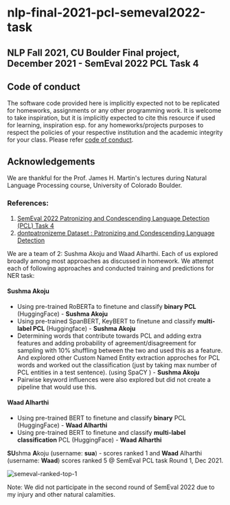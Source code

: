 # nlp-final-2021-pcl-semeval2022-task

## NLP Fall 2021, CU Boulder Final project, December 2021 - SemEval 2022 PCL Task 4 

## Code of conduct
The software code provided here is implicitly expected not to be replicated for homeworks, assignments or any other programming work. It is welcome to take inspiration, but it is implicitly expected to cite this resource if used for learning, inspiration esp. for any homeworks/projects purposes to respect the policies of your respective institution and the academic integrity for your class. Please refer <a href="https://github.com/sushmaakoju/nlp-final-2021-pcl-semeval2022-task/blob/main/CODE_OF_CONDUCT.md"> code of conduct</a>.

## Acknowledgements
We are thankful for the Prof. James H. Martin's lectures during Natural Language Processing course, University of Colorado Boulder.

### References: 

1. <a href="https://sites.google.com/view/pcl-detection-semeval2022/">SemEval 2022 Patronizing and Condescending Language Detection (PCL) Task 4</a>
2. <a href="https://github.com/Perez-AlmendrosC/dontpatronizeme">dontpatronizeme Dataset : Patronizing and Condescending Language Detection</a>

We are a team of 2: Sushma Akoju and Waad Alharthi. Each of us explored broadly among most approaches as discussed in homework. We attempt each of following approaches and conducted training and predictions for NER task: 

#### Sushma Akoju

 - Using pre-trained RoBERTa to finetune and classify **binary PCL** (HuggingFace) - **Sushma Akoju**
 - Using pre-trained SpanBERT, KeyBERT to finetune and classify **multi-label PCL** (Huggingface) -  **Sushma Akoju**
 - Determining words that contribute towards PCL and adding extra features and adding probability of agreement/disagreement for sampling with 10% shuffling between the two and used this as a feature. And explored other Custom Named Entity extraction approches for PCL words and worked out the
   classification (just by taking max number of PCL entities in a test sentence). (using SpaCY ) - **Sushma Akoju**
- Pairwise keyword influences were also explored but did not create a pipeline that would use this.
   
#### Waad Alharthi

 - Using pre-trained BERT to finetune and classify **binary** PCL (HuggingFace) - **Waad Alharthi**
 - Using pre-trained BERT to finetune and classify **multi-label classification** PCL (HuggingFace) - **Waad Alharthi**

**SU**shma **A**koju (username: **sua**) - scores ranked 1 and **Waad** Alharthi (username: **Waad**) scores ranked 5 @ SemEval PCL task Round 1, Dec 2021.

![semeval-ranked-top-1](https://github.com/sushmaakoju/nlp-final-2021-pcl-semeval2022-task/assets/8979477/60caa229-23fd-4e9f-9985-6ab47ed8502b)

Note: We did not participate in the second round of SemEval 2022 due to my injury and other natural calamities.
